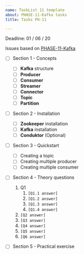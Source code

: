 ```yaml
---
name: TaskList 11 template
about: PHASE-11-Kafka tasks
title: Tasks PH-11

---
```


Deadline: 01 / 06 / 20

Issues based on [PHASE-11-Kafka](/..)

- [ ] Section 1 - Concepts
  - [ ] **Kafka** structure
  - [ ] **Producer**
  - [ ] **Consumer**
  - [ ] **Streamer**
  - [ ] **Connector**
  - [ ] **Topic**
  - [ ] **Partition**

- [ ] Section 2 - Installation
  - [ ] **Zookeeper** installation
  - [ ] **Kafka** installation
  - [ ] **Conduktor** (Optional)

- [ ] Section 3 - Quickstart
  - [ ] Creating a topic
  - [ ] Creating multiple producer
  - [ ] Creating multiple consumer

- [ ] Section 4 - Theory questions
  1. Q1
     1. `[Q1.1 answer]`
     2. `[Q1.2 answer]`
     3. `[Q1.3 answer]`
     4. `[Q1.4 answer]`
  2. `[Q2 answer]`
  3. `[Q3 answer]`
  4. `[Q4 answer]`
  5. `[Q5 answer]`
  6. `[Q6 answer]`

- [ ] Section 5 - Practical exercise
